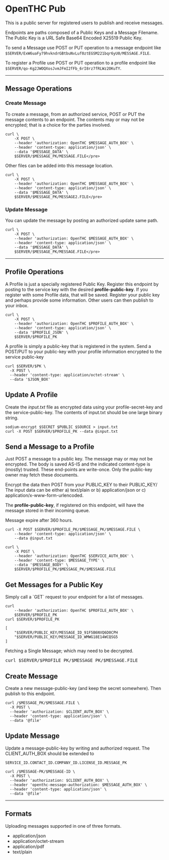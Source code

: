 # OpenTHC Pub

This is a public server for registered users to publish and receive messages.

Endpoints are paths composed of a Public Keys and a Message Filename.
The Public Key is a URL Safe Base64 Encoded X25519 Public Key.

To send a Message use POST or PUT operation to a message endpoint like `$SERVER/ExW6uaFy79hvkndrGBtbuNvLuf0ztEGSM221bqr6yU0/MESSAGE.FILE`.

To register a Profile use POST or PUT operation to a profile endpoint like `$SERVER/qo-Kg2JWOQXosJvmJFmI2fFb_6rI8rz7fRLWz2OKuTY`.

----

## Message Operations

### Create Message

To create a message, from an authorized service, POST or PUT the message contents to an endpoint.
The contents may or may not be encrypted; that is a choice for the parties involved.

```
curl \
	-X POST \
	--header 'authorization: OpenTHC $MESSAGE_AUTH_BOX' \
	--header 'content-type: application/json' \
	--data '$MESSAGE_DATA' \
	$SERVER/$MESSAGE_PK/MESSAGE.FILE</pre>
```

Other files can be added into this message location.

```
curl \
	-X POST \
	--header 'authorization: OpenTHC $MESSAGE_AUTH_BOX' \
	--header 'content-type: application/json' \
	--data '$MESSAGE_DATA' \
	$SERVER/$MESSAGE_PK/MESSAGE2.FILE</pre>
```

### Update Message

You can update the message by posting an authorized update same path.

```
curl \
	-X POST \
	--header 'authorization: OpenTHC $MESSAGE_AUTH_BOX' \
	--header 'content-type: application/json' \
	--data '$MESSAGE_DATA' \
	$SERVER/$MESSAGE_PK/MESSAGE.FILE</pre>
```

----

## Profile Operations

A Profile is just a specially registered Public Key.
Register this endpoint by posting to the service key with the desired **profile-public-key**.
If you register with some Profile data, that will be saved.
Register your public key and perhaps provide some information.
Other users can then publish to your inbox.


```
curl \
	-X POST \
	--header 'authorization: OpenTHC $PROFILE_AUTH_BOX' \
	--header 'content-type: application/json' \
	--data '$PROFILE_JSON' \
	$SERVER/$PROFILE_PK
```


A profile is simply a public-key that is registered in the system.
Send a POST/PUT to your public-key with your profile information encrypted to the service public-key

```
curl $SERVER/$PK \
  -X POST \
  --header 'content-type: application/octet-stream' \
  --data '$JSON_BOX'
```


## Update A Profile

Create the *input.txt* file as encrypted data using your profile-secret-key and the service-public-key.
The contents of input.txt should be one large binary string.

```
sodium-encrypt $SECRET $PUBLIC $SOURCE > input.txt
curl -X POST $SERVER/$PROFILE_PK --data @input.txt
```


## Send a Message to a Profile

Just POST a message to a public key.
The message may or may not be encrypted.
The body is saved AS-IS and the indicated content-type is (mostly) trusted.
These end-points are write-once.
Only the public-key owner may fetch these documents.


Encrypt the data then POST from your PUBLIC_KEY to their PUBLIC_KEY/
The input data can be either a) text/plain or b) application/json or c) application/x-www-form-urlencoded.

The **profile-public-key**, if registered on this endpoint, will have the message stored in their incoming queue.

Message expire after 360 hours.


```
curl -X POST $SERVER/$PROFILE_PK/$MESSAGE_PK/$MESSAGE.FILE \
	--header 'content-type: application/json' \
	--data @input.txt
```

```
curl \
	-X POST \
	--header 'authorization: OpenTHC $SERVICE_AUTH_BOX' \
	--header 'content-type: $MESSAGE_TYPE' \
	--data '$MESSAGE_BODY' \
	$SERVER/$PROFILE_PK/$MESSAGE_PK/$MESSAGE.FILE
```

## Get Messages for a Public Key

<p>Simply call a `GET` request to your endpoint for a list of messages.</p>


```
curl
	--header 'authorization: OpenTHC $PROFILE_AUTH_BOX' \
	$SERVER/$PROFILE_PK
curl $SERVER/$PROFILE_PK

[
	"$SERVER/PUBLIC_KEY/MESSAGE_ID_91F5B6NVQ6D0CPH
	"$SERVER/PUBLIC_KEY/MESSAGE_ID_WMWG18E14WCQSG5
]
```

<p>Fetching a Single Message; which may need to be decrypted.</p>
<pre>curl $SERVER/$PROFILE_PK/$MESSAGE_PK/$MESSAGE.FILE</pre>


## Create Message

Create a new message-public-key (and keep the secret somewhere).
Then publish to this endpoint.

```
curl /$MESSAGE_PK/$MESSAGE.FILE \
  -X POST \
  --header 'authorization: $CLIENT_AUTH_BOX' \
  --header 'content-type: application/json' \
  --data '@file'
```

## Update Message

Update a message-public-key by writing and authorized request.
The CLIENT_AUTH_BOX should be extended to

```
SERVICE_ID.CONTACT_ID.COMPANY_ID.LICENSE_ID.MESSAGE_PK
```


```
curl /$MESSAGE-PK/$MESSAGE-ID \
  -X POST \
  --header 'authorization: $CLIENT_AUTH_BOX' \
  --header 'openthc-message-authorization: $MESSAGE_AUTH_BOX' \
  --header 'content-type: application/json' \
  --data '@file'
```

----

## Formats

Uploading messages supported in one of three formats.

- application/json
- application/octet-stream
- application/pdf
- text/plain
